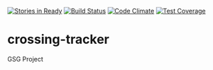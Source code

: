 [![Stories in Ready](https://badge.waffle.io/gazaskygeeks/crossing-tracker.png?label=ready&title=Ready)](https://waffle.io/gazaskygeeks/crossing-tracker)
[![Build Status](https://travis-ci.org/gazaskygeeks/crossing-tracker.svg?branch=master)](https://travis-ci.org/gazaskygeeks/crossing-tracker)
[![Code Climate](https://codeclimate.com/github/codeclimate/codeclimate/badges/gpa.svg)](https://codeclimate.com/github/codeclimate/codeclimate)
[![Test Coverage](https://codeclimate.com/github/codeclimate/codeclimate/badges/coverage.svg)](https://codeclimate.com/github/codeclimate/codeclimate/coverage)
# crossing-tracker
GSG Project
